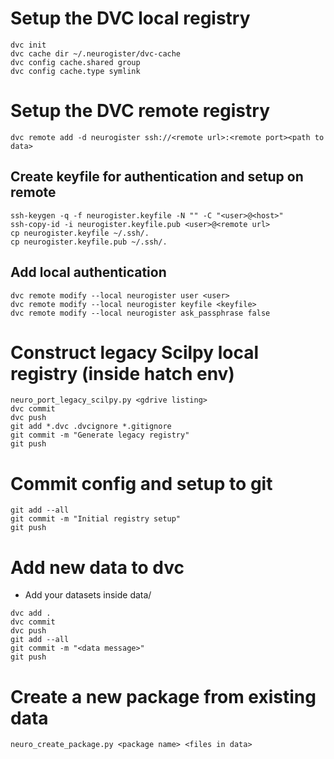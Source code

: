 # Setup the DVC local registry
```
dvc init
dvc cache dir ~/.neurogister/dvc-cache
dvc config cache.shared group
dvc config cache.type symlink
```


# Setup the DVC remote registry
```
dvc remote add -d neurogister ssh://<remote url>:<remote port><path to data>
```

## Create keyfile for authentication and setup on remote
```
ssh-keygen -q -f neurogister.keyfile -N "" -C "<user>@<host>"
ssh-copy-id -i neurogister.keyfile.pub <user>@<remote url>
cp neurogister.keyfile ~/.ssh/.
cp neurogister.keyfile.pub ~/.ssh/.
```

## Add local authentication
```
dvc remote modify --local neurogister user <user>
dvc remote modify --local neurogister keyfile <keyfile>
dvc remote modify --local neurogister ask_passphrase false
```

# Construct legacy Scilpy local registry (inside hatch env)
```
neuro_port_legacy_scilpy.py <gdrive listing>
dvc commit
dvc push
git add *.dvc .dvcignore *.gitignore
git commit -m "Generate legacy registry"
git push
```

# Commit config and setup to git
```
git add --all
git commit -m "Initial registry setup"
git push
```

# Add new data to dvc
- Add your datasets inside data/
```
dvc add .
dvc commit
dvc push
git add --all
git commit -m "<data message>"
git push
```

# Create a new package from existing data
```
neuro_create_package.py <package name> <files in data>
```